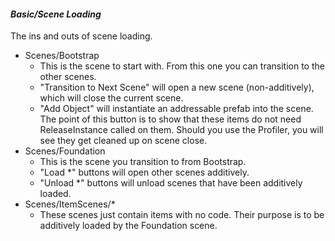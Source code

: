 #### *Basic/Scene Loading*

The ins and outs of scene loading.

- Scenes/Bootstrap
    - This is the scene to start with. From this one you can transition to the other scenes.
    - "Transition to Next Scene" will open a new scene (non-additively), which will close the current scene.
    - "Add Object" will instantiate an addressable prefab into the scene. The point of this button is to show that these items do not need ReleaseInstance called on them. Should you use the Profiler,
      you will see they get cleaned up on scene close.
- Scenes/Foundation
    - This is the scene you transition to from Bootstrap.
    - "Load *" buttons will open other scenes additively.
    - "Unload *" buttons will unload scenes that have been additively loaded.
- Scenes/ItemScenes/*
    - These scenes just contain items with no code. Their purpose is to be additively loaded by the Foundation scene.